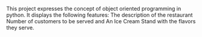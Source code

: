 This project expresses the concept of object oriented programming in python. It displays the following features:
The description of the restaurant
Number of customers to be served and
An Ice Cream Stand with the flavors they serve.
